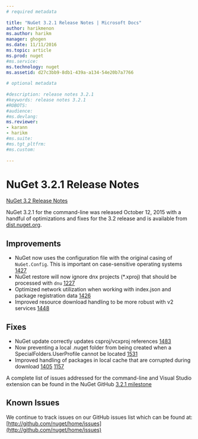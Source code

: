 ```yaml
--- 
# required metadata 
 
title: "NuGet 3.2.1 Release Notes | Microsoft Docs" 
author: harikmenon
ms.author: harikm 
manager: ghogen 
ms.date: 11/11/2016 
ms.topic: article 
ms.prod: nuget 
#ms.service: 
ms.technology: nuget 
ms.assetid: d27c3bb9-8db1-439a-a134-54e20b7a7766 
 
# optional metadata 
 
#description: release notes 3.2.1
#keywords: release notes 3.2.1
#ROBOTS: 
#audience: 
#ms.devlang: 
ms.reviewer:  
- karann 
- harikm 
#ms.suite:  
#ms.tgt_pltfrm: 
#ms.custom: 
 
--- 
```



# NuGet 3.2.1 Release Notes

[NuGet 3.2 Release Notes](../nuget/release-notes/nuget-3.2.md)

NuGet 3.2.1 for the command-line was released October 12, 2015 with a handful of optimizations and fixes for the 3.2 release and is available from [dist.nuget.org](http://dist.nuget.org/index.html).

## Improvements

* NuGet now uses the configuration file with the original casing of `NuGet.Config`.  This is important on case-sensitive operating systems [1427](https://github.com/NuGet/Home/issues/1427)
* NuGet restore will now ignore dnx projects (*.xproj) that should be processed with `dnu` [1227](https://github.com/NuGet/Home/issues/1227)
* Optimized network utilization when working with index.json and package registration data [1426](https://github.com/NuGet/Home/issues/1426)
* Improved resource download handling to be more robust with v2 services [1448](https://github.com/NuGet/Home/issues/1448)

## Fixes

* NuGet update correctly updates csproj/vcxproj references [1483](https://github.com/NuGet/Home/issues/1483)
* Now preventing a local .nuget folder from being created when a SpecialFolders.UserProfile cannot be located [1531](https://github.com/NuGet/Home/issues/1531)
* Improved handling of packages in local cache that are corrupted during download [1405](https://github.com/NuGet/Home/issues/1405) [1157](https://github.com/NuGet/Home/issues/1157)

  
A complete list of issues addressed for the command-line and Visual Studio extension can be found in the NuGet GitHub [3.2.1 milestone](https://github.com/NuGet/Home/issues?q=milestone%3A3.2.1+is%3Aclosed)

## Known Issues

We continue to track issues on our GitHub issues list which can be found at: [http://github.com/nuget/home/issues](http://github.com/nuget/home/issues)
